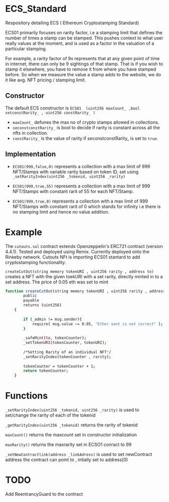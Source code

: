 # ECS_Standard
Respository detailing ECS ( Ethereum Cryptostamping Standard)

ECS01 primarily focuses on rarity factor, i.e a stamping limit that defines the number of times a stamp can be stamped. This pushes context to what user really values at the moment, and is used as a factor in the valuation of a particular stamping.

For example, a rarity factor of 9x represents that at any given point of time in internet, there can only be 9 sightings of that stamp. That is if you wish to stamp it elsewhere, you have to remove it from where you have stamped before. So when we measure the value a stamp adds to the website, we do it like avg. NFT pricing / stamping limit. 


## Constructor

The default ECS constructor is 
`ECS01  (uint256 maxCount_ ,bool setconstRarity_ , uint256 constRarity_ )` 

- `maxCount_` defunes the max no of crypto stamps allowed in collections.
- `seconstconstRarity_` is bool to decide if rarity is constant across all the nfts in collection. 
- `constRarity_` is the value of rarity if seconstconstRarity_ is set to `true`.

## Implementation

- `ECS01(999,false,0)` represents a collection with a max limit of 999 NFT/Stamps with variable rarity based on token ID, set using `_setRarityIndex(uint256 _tokenid, uint256 _rarity)`

- `ECS01(999,true,55)` represents a collection with a max limit of 999 NFT/Stamps with constant rarit of 55 for each NFT/Stamp.

- `ECS01(999,true,0)` represents a collection with a max limit of 999 NFT/Stamps with constant rarit of 0 which stands for infinity i.e there is no stamping limit and hence no value addition.

# Example

The `cutouts.sol` contract extends Openzeppelin's ERC721 contract (version 4.4.1). Tested and deployed using Remix. Currently deployed onto the Rinkeby network. Cutouts NFt is importing ECS01 stantard to add cryptostamping functionality.

`createCutOut(string memory tokenURI , uint256 rarity , address to)` creates a NFT with the given toekURI with a set rarity, directly minted in to a set address. The price of 0.05 eth was set to mint

```bash
function createCutOut(string memory tokenURI , uint256 rarity , address to)
        public
		payable
        returns (uint256)
    {
        
        if (_admin != msg.sender){
            require( msg.value >= 0.05, "Ether sent is not correct" );
        }
    
        _safeMint(to, tokenCounter);
        _setTokenURI(tokenCounter, tokenURI);
       
       	/*Setting Rarity of an individual NFT*/
        _setRarityIndex(tokenCounter , rarity);
        
        tokenCounter = tokenCounter + 1;
        return tokenCounter;
    }
```

# Functions

`_setRarityIndex(uint256 _tokenid, uint256 _rarity)` is used to set/change the rarity of each of the tokenid 

`_getRarityIndex(uint256 _tokenid)` returns the rarity of tokenid

`maxCount()` returns the maxcount set in constructor initialization

`maxRarity()` returns the maxrarity set in ECSO1 conract to 99

`_setNewContractlink(address _linkAdress)` is used to set newContract address the contract can point to , intially set to address(0)

# TODO

Add ReentrancyGuard to the contract
